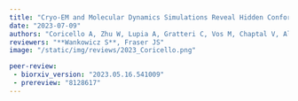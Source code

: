 ```yaml
---
title: "Cryo-EM and Molecular Dynamics Simulations Reveal Hidden Conformational Dynamics Controlling Ammonia Transport in Human Asparagine Synthetase"
date: "2023-07-09"
authors: "Coricello A, Zhu W, Lupia A, Gratteri C, Vos M, Chaptal V, Alcaro S, Takagi Y, Richards N"
reviewers: "**Wankowicz S**, Fraser JS"
image: "/static/img/reviews/2023_Coricello.png"

peer-review:
 - biorxiv_version: "2023.05.16.541009"
 - prereview: "8128617"
---
```


